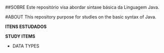 ##SOBRE
Este repositório visa abordar sintaxe básica da Linguagem Java.

#ABOUT
This repository purpose for studies on the basic syntax of Java.

**ITENS ESTUDADOS**

**STUDY ITEMS**

- DATA TYPES

